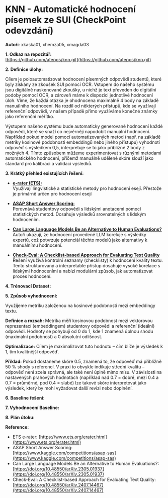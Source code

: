# KNN - Automatické hodnocení písemek ze SUI (CheckPoint odevzdání)
**Autoři**: xkaska01, xhemza05, xmagda03

**1. Odkaz na repozitář:**  
[https://github.com/atepos/knn.git](https://github.com/atepos/knn.git)

**2. Definice úlohy:**

Cílem je poloautomatizovat hodnocení písemných odpovědí studentů, které byly získány ze zkoušek SUI pomocí OCR. Vstupem do našeho systému jsou digitálně naskenované zkoušky, u nichž je text převeden do digitální podoby pomocí OCR, a zároveň máme k dispozici jednotlivé hodnocení úloh. Víme, že každá otázka je ohodnocena maximálně 4 body na základě manuálního hodnocení. Na rozdíl od některých přístupů, kde se využívají referenční odpovědi, v našem případě přímo využíváme konečné známky jako referenční měřítko.

Výstupem našeho systému bude automaticky generované hodnocení každé odpovědi, které se snaží co nejvěrněji napodobit manuální hodnocení. Například pokud model pomocí automatizovaných metod (např. na základě metriky kosinové podobnosti embeddingů nebo jiného přístupu) vyhodnotí odpověď s výsledkem 0,5, interpretuje se to jako přibližně 2 body z možných 4. Tímto způsobem můžeme experimentovat s různými metodami automatického hodnocení, přičemž manuálně udělené skóre slouží jako standard pro kalibraci a validaci výsledků.

**3. Krátký přehled existujících řešení:**

- **[e‑rater (ETS):](https://www.ets.org/erater.html)**  
  Využívají lingvistické a statistické metody pro hodnocení esejí. Přestože je primárně určen pro hodnocení esejí 

- **[ASAP Short Answer Scoring:](https://www.kaggle.com/competitions/asap-sas)**  
  Porovnává studentovy odpovědi s lidskými anotacemi pomocí statistických metod. Dosahuje výsledků srovnatelných s lidským hodnocením.

- **[Can Large Language Models Be an Alternative to Human Evaluations?](https://doi.org/10.48550/arXiv.2305.01937)**  
  Autoři ukazují, že hodnocení provedené LLM koreluje s výsledky expertů, což potvrzuje potenciál těchto modelů jako alternativy k manuálnímu hodnocení.

- **[Check-Eval: A Checklist-based Approach for Evaluating Text Quality](https://doi.org/10.48550/arXiv.2407.14467)**  
  Řešení využívá kontrolní seznamy (checklisty) k hodnocení kvality textu. Tento strukturovaný a interpretable přístup dosahuje vysoké korelace s lidskými hodnoceními a nabízí modulární způsob, jak automatizovat proces hodnocení.

**4. Trénovací Dataset:**


**5. Způsob vyhodnocení:**

Využijeme metriku založenou na kosinové podobnosti mezi embeddingy textu. 

**Definice a rozsah:** Metrika měří kosinovou podobnost mezi vektorovou reprezentací (embeddingem) studentovy odpovědi a referenční (ideální) odpovědi. Hodnoty se pohybují od 0 do 1, kde 1 znamená úplnou shodu (maximální podobnost) a 0 absolutní odlišnost.

**Optimalizace:** Cílem je maximalizovat tuto hodnotu – čím blíže je výsledek k 1, tím kvalitnější odpověď.

**Příklad:** Pokud dostaneme skóre 0.5, znamená to, že odpověď má přibližně 50 % shody s referencí. V praxi to obvykle indikuje střední kvalitu – odpověď není zcela správná, ale také není úplně mimo mísu. V závislosti na nastavených prahových hodnotách (například nad 0.7 = dobré, mezi 0.4 a 0.7 = průměrné, pod 0.4 = slabé) lze takové skóre interpretovat jako výsledek, který by mohl vyžadovat další revizi nebo doplnění.

**6. Baseline řešení:**

**7. Vyhodnocení Baseline:**

**8. Plán útoku:**


**Reference:**  
- ETS e‑rater: [https://www.ets.org/erater.html](https://www.ets.org/erater.html)  
- ASAP Short Answer Scoring: [https://www.kaggle.com/competitions/asap-sas](https://www.kaggle.com/competitions/asap-sas)  
- Can Large Language Models Be an Alternative to Human Evaluations?: [https://doi.org/10.48550/arXiv.2305.01937](https://doi.org/10.48550/arXiv.2305.01937)  
- Check-Eval: A Checklist-based Approach for Evaluating Text Quality: [https://doi.org/10.48550/arXiv.2407.14467](https://doi.org/10.48550/arXiv.2407.14467)